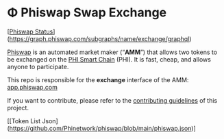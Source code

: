 # Φ Phiswap Swap Exchange

[[Phiswap Status](https://status.phi.network)](https://graph.phiswap.com/subgraphs/name/exchange/graphql)

[Phiswap](https://phiswap.com/) is an automated market maker (“**AMM**”) that allows two tokens to be exchanged on the [PHI Smart Chain](https://phi.network) (PHI). It is fast, cheap, and allows anyone to participate.

This repo is responsible for the **exchange** interface of the AMM: [app.phiswap.com](https://app.phiswap.com/)

If you want to contribute, please refer to the [contributing guidelines](./CONTRIBUTING.md) of this project.

[[Token List Json] (https://github.com/Phinetwork/phiswap/blob/main/phiswap.json)]
